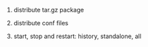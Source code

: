1. distribute tar.gz package

2. distribute conf files

3. start, stop and restart: history, standalone, all
